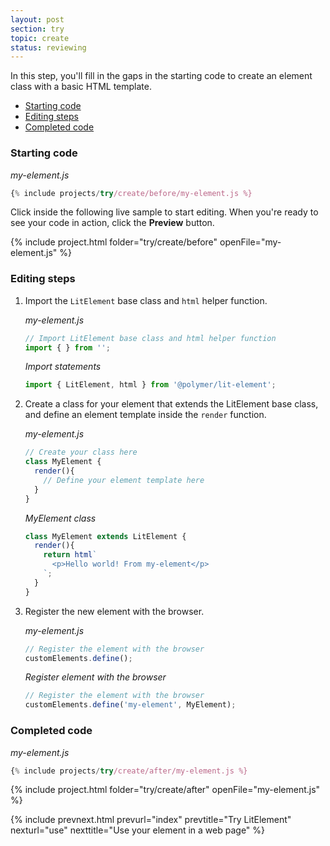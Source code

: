 ```yaml
---
layout: post
section: try
topic: create
status: reviewing
---
```


In this step, you'll fill in the gaps in the starting code to create an element class with a basic HTML template.

* [Starting code](#start)
* [Editing steps](#edit)
* [Completed code](#completed)

<a name="start">

### Starting code

_my-element.js_

```js
{% include projects/try/create/before/my-element.js %}
```

Click inside the following live sample to start editing. When you're ready to see your code in action, click the **Preview** button.

{% include project.html folder="try/create/before" openFile="my-element.js" %}

<a name="edit">

### Editing steps

1.  Import the `LitElement` base class and `html` helper function. 

    _my-element.js_

    ```js
    // Import LitElement base class and html helper function
    import { } from ''; 
    ```

    _Import statements_

    ```js
    import { LitElement, html } from '@polymer/lit-element'; 
    ```
    
2.  Create a class for your element that extends the LitElement base class, and define an element template inside the `render` function.

    _my-element.js_

    ```js
    // Create your class here
    class MyElement {
      render(){
        // Define your element template here
      }
    }
    ```

    _MyElement class_

    ```js
    class MyElement extends LitElement {
      render(){
        return html`
          <p>Hello world! From my-element</p>
        `;
      }
    }    
    ```

3.  Register the new element with the browser.

    _my-element.js_

    ```js
    // Register the element with the browser
    customElements.define();
    ```

    _Register element with the browser_

    ```js
    // Register the element with the browser
    customElements.define('my-element', MyElement);
    ```

<a name="completed">

### Completed code

_my-element.js_

```js
{% include projects/try/create/after/my-element.js %}
```

{% include project.html folder="try/create/after" openFile="my-element.js" %}

{% include prevnext.html prevurl="index" prevtitle="Try LitElement" nexturl="use" nexttitle="Use your element in a web page" %}
